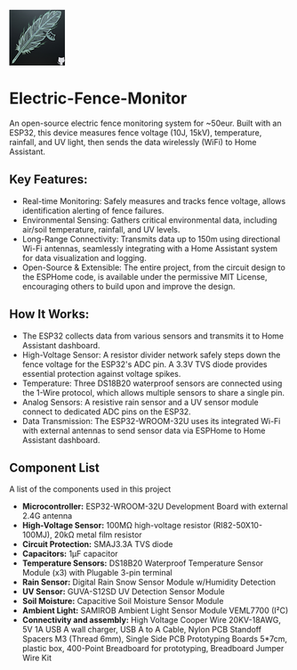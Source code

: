 ![Electric Feather Icon](./Assets/Icon.png)
# Electric-Fence-Monitor
An open-source electric fence monitoring system for ~50eur. 
Built with an ESP32, this device measures fence voltage (10J, 15kV), temperature, rainfall, and UV light, then sends the data wirelessly (WiFi) to Home Assistant.

## Key Features:
* Real-time Monitoring: Safely measures and tracks fence voltage, allows identification alerting of fence failures.
* Environmental Sensing: Gathers critical environmental data, including air/soil temperature, rainfall, and UV levels.
* Long-Range Connectivity: Transmits data up to 150m using directional Wi-Fi antennas, seamlessly integrating with a Home Assistant system for data visualization and logging.
* Open-Source & Extensible: The entire project, from the circuit design to the ESPHome code, is available under the permissive MIT License, encouraging others to build upon and improve the design.

## How It Works:
* The ESP32 collects data from various sensors and transmits it to Home Assistant dashboard.
* High-Voltage Sensor: A resistor divider network safely steps down the fence voltage for the ESP32's ADC pin. A 3.3V TVS diode provides essential protection against voltage spikes.
* Temperature: Three DS18B20 waterproof sensors are connected using the 1-Wire protocol, which allows multiple sensors to share a single pin.
* Analog Sensors: A resistive rain sensor and a UV sensor module connect to dedicated ADC pins on the ESP32.
* Data Transmission: The ESP32-WROOM-32U uses its integrated Wi-Fi with external antennas to send sensor data via ESPHome to Home Assistant dashboard.

## Component List
A list of the components used in this project

* **Microcontroller:** ESP32-WROOM-32U Development Board with external 2.4G antenna
* **High-Voltage Sensor:** 100MΩ high-voltage resistor (RI82-50X10-100MJ), 20kΩ metal film resistor
* **Circuit Protection:** SMAJ3.3A TVS diode
* **Capacitors:** 1µF capacitor
* **Temperature Sensors:** DS18B20 Waterproof Temperature Sensor Module (x3) with Plugable 3-pin terminal
* **Rain Sensor:** Digital Rain Snow Sensor Module w/Humidity Detection
* **UV Sensor:** GUVA-S12SD UV Detection Sensor Module
* **Soil Moisture:** Capacitive Soil Moisture Sensor Module
* **Ambient Light:** SAMIROB Ambient Light Sensor Module VEML7700 (I²C)
* **Connectivity and assembly:** High Voltage Cooper Wire 20KV-18AWG, 5V 1A USB A wall charger, USB A to A Cable,  Nylon PCB Standoff Spacers M3 (Thread 6mm), Single Side PCB Prototyping Boards 5*7cm, plastic box, 400-Point Breadboard for prototyping, Breadboard Jumper Wire Kit

